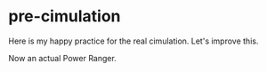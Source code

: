 # pre-cimulation
Here is my happy practice for the real cimulation.
Let's improve this.

Now an actual Power Ranger.